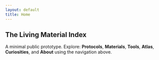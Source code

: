 ```yaml
---
layout: default
title: Home
---
```

## The Living Material Index

A minimal public prototype. Explore:
**Protocols**, **Materials**, **Tools**, **Atlas**, **Curiosities**, and **About** using the navigation above.
